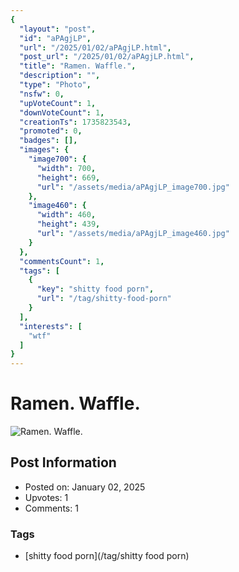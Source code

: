 ```yaml
---
{
  "layout": "post",
  "id": "aPAgjLP",
  "url": "/2025/01/02/aPAgjLP.html",
  "post_url": "/2025/01/02/aPAgjLP.html",
  "title": "Ramen. Waffle.",
  "description": "",
  "type": "Photo",
  "nsfw": 0,
  "upVoteCount": 1,
  "downVoteCount": 1,
  "creationTs": 1735823543,
  "promoted": 0,
  "badges": [],
  "images": {
    "image700": {
      "width": 700,
      "height": 669,
      "url": "/assets/media/aPAgjLP_image700.jpg"
    },
    "image460": {
      "width": 460,
      "height": 439,
      "url": "/assets/media/aPAgjLP_image460.jpg"
    }
  },
  "commentsCount": 1,
  "tags": [
    {
      "key": "shitty food porn",
      "url": "/tag/shitty-food-porn"
    }
  ],
  "interests": [
    "wtf"
  ]
}
---
```


# Ramen. Waffle.

![Ramen. Waffle.](/assets/media/aPAgjLP_image700.jpg)

## Post Information

- Posted on: January 02, 2025
- Upvotes: 1
- Comments: 1

### Tags

- [shitty food porn](/tag/shitty food porn)
